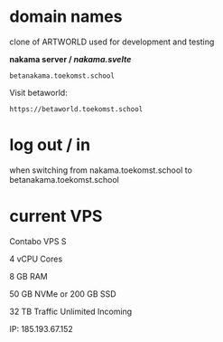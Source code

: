 # domain names

clone of ARTWORLD used for development and testing

**nakama server / _nakama.svelte_**

    betanakama.toekomst.school

Visit betaworld:

    https://betaworld.toekomst.school

# log out / in

when switching from nakama.toekomst.school to betanakama.toekomst.school

# current VPS

Contabo VPS S

4 vCPU Cores

8 GB RAM

50 GB NVMe or 200 GB SSD

32 TB Traffic Unlimited Incoming

IP: 185.193.67.152
